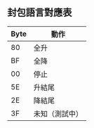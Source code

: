 ## 封包語言對應表
| Byte | 動作 |
|------|------|
| 80   | 全升 |
| BF   | 全降 |
| 00   | 停止 |
| 5E   | 升結尾 |
| 2E   | 降結尾 |
| 3F   | 未知（測試中） |
